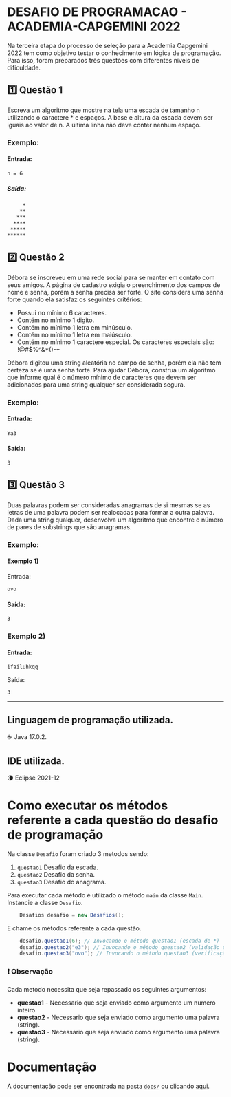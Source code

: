 # DESAFIO DE PROGRAMACAO - ACADEMIA-CAPGEMINI 2022
Na terceira etapa do processo de seleção para a Academia Capgemini 2022 tem como objetivo testar o conhecimento em lógica de programação. Para isso, foram preparados três questões com diferentes níveis de dificuldade.

## :one: Questão 1
Escreva um algoritmo que mostre na tela uma escada de tamanho n utilizando o caractere * e espaços. A base e altura da escada devem ser iguais ao valor de n. A última linha não deve conter nenhum espaço.
### Exemplo:
#### Entrada:
`n = 6`

##### Saída:
```
     *
    **
   ***
  ****
 *****
******
```

## :two: Questão 2
Débora se inscreveu em uma rede social para se manter em contato com seus amigos. A página de cadastro exigia o preenchimento dos campos de nome e senha, porém a senha precisa ser forte. O site considera uma senha forte quando ela satisfaz os seguintes critérios:
- Possui no mínimo 6 caracteres.
- Contém no mínimo 1 digito.
- Contém no mínimo 1 letra em minúsculo.
- Contém no mínimo 1 letra em maiúsculo.
- Contém no mínimo 1 caractere especial. Os caracteres especiais são: !@#$%^&*()-+

Débora digitou uma string aleatória no campo de senha, porém ela não tem certeza se é uma senha forte. Para ajudar Débora, construa um algoritmo que informe qual é o número mínimo de caracteres que devem ser adicionados para uma string qualquer ser considerada segura.
### Exemplo:
#### Entrada:

`Ya3`

#### Saída:

`3`

## :three: Questão 3
Duas palavras podem ser consideradas anagramas de si mesmas se as letras de uma palavra podem ser realocadas para formar a outra palavra. Dada uma string qualquer, desenvolva um algoritmo que encontre o número de pares de substrings que são anagramas.
### Exemplo:
#### Exemplo 1)
Entrada:

`ovo`

#### Saída:

`3`

### Exemplo 2)
#### Entrada:

`ifailuhkqq`

Saída:

`3`

___

## Linguagem de programação utilizada.
☕ Java 17.0.2.

## IDE utilizada.
🌘 Eclipse 2021-12

# Como executar os métodos referente a cada questão do desafio de programação
Na classe `Desafio` foram criado 3 metodos sendo:

1. `questao1` Desafio da escada.
2. `questao2` Desafio da senha.
3. `questao3` Desafio do anagrama.

Para executar cada método é utilizado o método `main` da classe `Main`.
Instancie a classe `Desafio`.
```java
    Desafios desafio = new Desafios();
```

E chame os métodos referente a cada questão.
```java
    desafio.questao1(6); // Invocando o método questao1 (escada de *)
    desafio.questao2("e3"); // Invocando o método questao2 (validação de senha)
    desafio.questao3("ovo"); // Invocando o método questao3 (verificação de anagrama)
```

### ❗ Observação
Cada metodo necessita que seja repassado os seguintes argumentos:

- **questao1** - Necessario que seja enviado como argumento um numero inteiro.
- **questao2** - Necessario que seja enviado como argumento uma palavra (string).
- **questao3** - Necessario que seja enviado como argumento uma palavra (string).

# Documentação

A documentação pode ser encontrada na pasta [`docs/`](https://github.com/AllanGd/DESAFIO-DE-PROGRAMACAO-ACADEMIA-CAPGEMINI/tree/main/docs) ou clicando [aqui](https://allangd.github.io/DESAFIO-DE-PROGRAMACAO-ACADEMIA-CAPGEMINI/br/com/capgemini/desafio/package-summary.html).
    
